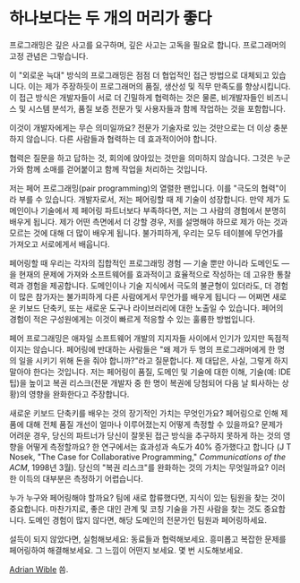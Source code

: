# 하나보다는 두 개의 머리가 좋다

프로그래밍은 깊은 사고를 요구하며, 깊은 사고는 고독을 필요로 합니다. 프로그래머의 고정 관념은 그렇습니다.

이 "외로운 늑대" 방식의 프로그래밍은 점점 더 협업적인 접근 방법으로 대체되고 있습니다. 이는 제가 주장하듯이 프로그래머의 품질, 생산성 및 직무 만족도를 향상시킵니다. 이 접근 방식은 개발자들이 서로 더 긴밀하게 협력하는 것은 물론, 비개발자들인 비즈니스 및 시스템 분석가, 품질 보증 전문가 및 사용자들과 함께 작업하는 것을 포함합니다.

이것이 개발자에게는 무슨 의미일까요? 전문가 기술자로 있는 것만으로는 더 이상 충분하지 않습니다. 다른 사람들과 협력하는 데 효과적이어야 합니다.

협력은 질문을 하고 답하는 것, 회의에 앉아있는 것만을 의미하지 않습니다. 그것은 누군가와 함께 소매를 걷어붙이고 함께 작업을 처리하는 것입니다.

저는 페어 프로그래밍(pair programming)의 열렬한 팬입니다. 이를 "극도의 협력"이라 부를 수 있습니다. 개발자로서, 저는 페어링할 때 제 기술이 성장합니다. 만약 제가 도메인이나 기술에서 제 페어링 파트너보다 부족하다면, 저는 그 사람의 경험에서 분명히 배우게 됩니다. 제가 어떤 측면에서 더 강할 경우, 저를 설명해야 하므로 제가 아는 것과 모르는 것에 대해 더 많이 배우게 됩니다. 불가피하게, 우리는 모두 테이블에 무언가를 가져오고 서로에게서 배웁니다.

페어링할 때 우리는 각자의 집합적인 프로그래밍 경험 — 기술 뿐만 아니라 도메인도 — 을 현재의 문제에 가져와 소프트웨어를 효과적이고 효율적으로 작성하는 데 고유한 통찰력과 경험을 제공합니다. 도메인이나 기술 지식에서 극도의 불균형이 있더라도, 더 경험이 많은 참가자는 불가피하게 다른 사람에게서 무언가를 배우게 됩니다 — 어쩌면 새로운 키보드 단축키, 또는 새로운 도구나 라이브러리에 대한 노출일 수 있습니다. 페어의 경험이 적은 구성원에게는 이것이 빠르게 적응할 수 있는 훌륭한 방법입니다.

페어 프로그래밍은 애자일 소프트웨어 개발의 지지자들 사이에서 인기가 있지만 독점적이지는 않습니다. 페어링에 반대하는 사람들은 "왜 제가 두 명의 프로그래머에게 한 명의 일을 시키기 위해 돈을 줘야 합니까?"라고 질문합니다. 제 대답은, 사실, 그렇게 하지 말아야 한다는 것입니다. 저는 페어링이 품질, 도메인 및 기술에 대한 이해, 기술(예: IDE 팁)을 높이고 복권 리스크(전문 개발자 중 한 명이 복권에 당첨되어 다음 날 퇴사하는 상황)의 영향을 완화한다고 주장합니다.

새로운 키보드 단축키를 배우는 것의 장기적인 가치는 무엇인가요? 페어링으로 인해 제품에 대해 전체 품질 개선이 얼마나 이루어졌는지 어떻게 측정할 수 있을까요? 문제가 어려운 경우, 당신의 파트너가 당신이 잘못된 접근 방식을 추구하지 못하게 하는 것의 영향을 어떻게 측정할까요? 한 연구에서는 효과성과 속도가 40% 증가했다고 합니다 (J T Nosek, "The Case for Collaborative Programming," *Communications of the ACM*, 1998년 3월). 당신의 "복권 리스크"를 완화하는 것의 가치는 무엇일까요? 이러한 이득의 대부분은 측정하기 어렵습니다.

누가 누구와 페어링해야 할까요? 팀에 새로 합류했다면, 지식이 있는 팀원을 찾는 것이 중요합니다. 마찬가지로, 좋은 대인 관계 및 코칭 기술을 가진 사람을 찾는 것도 중요합니다. 도메인 경험이 많지 않다면, 해당 도메인의 전문가인 팀원과 페어링하세요.

설득이 되지 않았다면, 실험해보세요: 동료들과 협력해보세요. 흥미롭고 복잡한 문제를 페어링하여 해결해보세요. 그 느낌이 어떤지 보세요. 몇 번 시도해보세요.

[Adrian Wible](http://programmer.97things.oreilly.com/wiki/index.php/Adrian_Wible) 씀.
